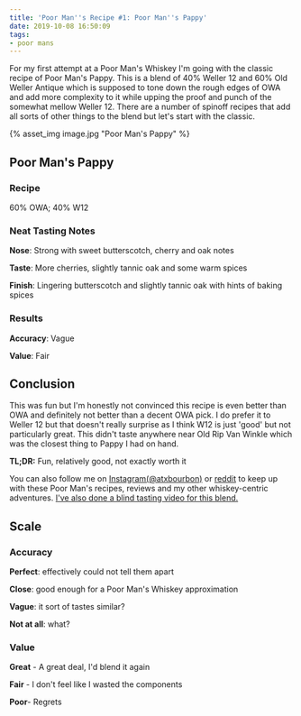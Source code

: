 ```yaml
---
title: 'Poor Man''s Recipe #1: Poor Man''s Pappy'
date: 2019-10-08 16:50:09
tags:
- poor mans
---
```


For my first attempt at a Poor Man's Whiskey I'm going with the classic recipe of Poor Man's Pappy. This is a blend of 40% Weller 12 and 60% Old Weller Antique which is supposed to tone down the rough edges of OWA and add more complexity to it while upping the proof and punch of the somewhat mellow Weller 12. There are a number of spinoff recipes that add all sorts of other things to the blend but let's start with the classic.

{% asset_img image.jpg "Poor Man's Pappy" %}

## Poor Man's Pappy

### Recipe

60% OWA; 40% W12

### Neat Tasting Notes
**Nose**: Strong with sweet butterscotch, cherry and oak notes

**Taste**: More cherries, slightly tannic oak and some warm spices

**Finish**: Lingering butterscotch and slightly tannic oak with hints of baking spices 

### Results

**Accuracy**: Vague

**Value**: Fair

## Conclusion
This was fun but I'm honestly not convinced this recipe is even better than OWA and definitely not better than a decent OWA pick. I do prefer it to Weller 12 but that doesn't really surprise as I think W12 is just 'good' but not particularly great. This didn't taste anywhere near Old Rip Van Winkle which was the closest thing to Pappy I had on hand.

**TL;DR:** Fun, relatively good, not exactly worth it

You can also follow me on [Instagram(@atxbourbon)](https://www.instagram.com/atxbourbon/) or [reddit](https://www.reddit.com/r/atxbourbon/) to keep up with these Poor Man's recipes, reviews and my other whiskey-centric adventures. [I've also done a blind tasting video for this blend.](https://www.instagram.com/tv/B19s3-KH9oF/?utm_source=ig_web_copy_link)


## Scale

### Accuracy

**Perfect**: effectively could not tell them apart

**Close**: good enough for a Poor Man's Whiskey approximation

**Vague**: it sort of tastes similar?

**Not at all**: what?

### Value

**Great** - A great deal, I'd blend it again

**Fair** - I don't feel like I wasted the components

**Poor**- Regrets

